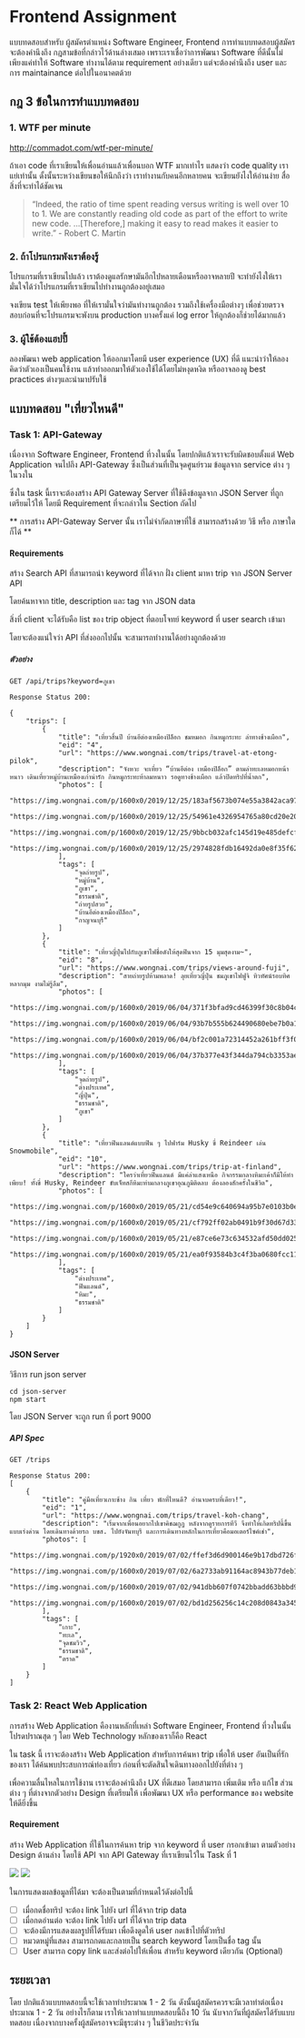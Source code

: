 # Frontend Assignment

แบบทดสอบสำหรับ ผู้สมัครตำแหน่ง Software Engineer, Frontend การทำแบบทดสอบผู้สมัครจะต้องคำนึงถึง กฎสามข้อที่กล่าวไว้ด้านล่างเสมอ เพราะเราเชื่อว่าการพัฒนา Software ที่ดีนั้นไม่เพียงแค่ทำให้ Software ทำงานได้ตาม requirement อย่างเดียว แต่จะต้องคำนึงถึง user และการ maintainance ต่อไปในอนาคตด้วย

## กฎ 3 ข้อในการทำแบบทดสอบ

### 1. WTF per minute

http://commadot.com/wtf-per-minute/

ถ้าเอา code ที่เราเขียนให้เพื่อนอ่านแล้วเพื่อนบอก WTF มากเท่าไร แสดงว่า code quality เราแย่เท่านั้น
ดั้งนั้นระหว่างเขียนขอให้นึกถึงว่า เราทำงานกับคนอีกหลายคน จะเขียนยังไงให้อ่านง่าย สื่อสิ่งที่จะทำได้ชัดเจน

> “Indeed, the ratio of time spent reading versus writing is well over 10 to 1. We are constantly reading old code as part of the effort to write new code. ...[Therefore,] making it easy to read makes it easier to write.” - Robert C. Martin

### 2. ถ้าโปรแกรมพังเราต้องรู้

โปรแกรมที่เราเขียนไปแล้ว เราต้องดูแลรักษามันอีกไปหลายเดือนหรืออาจหลายปี จะทำยังไงให้เรามั่นใจได้ว่าโปรแกรมที่เราเขียนไปทำงานถูกต้องอยู่เสมอ

จงเขียน test ให้เพียงพอ ที่ให้เรามั่นใจว่ามันทำงานถูกต้อง รวมถึงใช้เครื่องมือต่างๆ เพื่อช่วยตรวจสอบก่อนที่จะโปรแกรมจะพังบน production บางครั้งแค่ log error ให้ถูกต้องก็ช่วยได้มากแล้ว

### 3. ผู้ใช้ต้องแฮปปี้

ลองพัฒนา web application ให้ออกมาโดยมี user experience (UX) ที่ดี
แนะนำว่าให้ลองคิดว่าตัวเองเป็นคนใช้งาน แล้วทำออกมาให้ตัวเองใช้ได้โดยไม่หงุดหงิด
หรืออาจลองดู best practices ต่างๆและนำมาปรับใช้

## แบบทดสอบ "เที่ยวไหนดี"

### Task 1: API-Gateway

เนื่องจาก Software Engineer, Frontend ที่วงในนั้น โดยปกติแล้วเราจะรับผิดชอบตั้งแต่ Web Application จนไปถึง API-Gateway ซึ่งเป็นส่วนที่เป็นจุดศูนย์รวม ข้อมูลจาก service ต่าง ๆ ในวงใน

ซึ่งใน task นี้เราจะต้องสร้าง API Gateway Server ที่ใช้ดึงข้อมูลจาก JSON Server ที่ถูกเตรียมไว้ให้ โดยมี Requirement ที่จะกล่าวใน Section ถัดไป

** การสร้าง API-Gateway Server นั้น เราไม่จำกัดภาษาที่ใช้ สามารถสร้างด้วย วิธี หรือ ภาษาใดก็ได้ **

#### Requirements

สร้าง Search API ที่สามารถนำ keyword ที่ได้จาก ฝั่ง client มาหา trip จาก JSON Server API

โดยค้นหาจาก title, description และ tag จาก JSON data

สิ่งที่ client จะได้รับคือ list ของ trip object ที่ตอบโจทย์ keyword ที่ user search เข้ามา

โดยจะต้องแน่ใจว่า API ที่ส่งออกไปนั้น จะสามารถทำงานได้อย่างถูกต้องด้วย

##### ตัวอย่าง

```
GET /api/trips?keyword=ภูเขา

Response Status 200:

{
    "trips": [
        {
            "title": "เที่ยวสิ้นปี บ้านอีต่องเหมืองปิล็อก ชมหมอก กินหมูกระทะ ล่าทางช้างเผือก",
            "eid": "4",
            "url": "https://www.wongnai.com/trips/travel-at-etong-pilok",
            "description": "จังหวะ จะเที่ยว “บ้านอีต่อง เหมืองปิล็อก” ตามล่าทะเลหมอกหน้าหนาว เดินเที่ยวหมู่บ้านเหมืองเก่าน่ารัก กินหมูกระทะท้าลมหนาว รอดูทางช้างเผือก แล้วปิดทริปที่น้ำตก",
            "photos": [
                "https://img.wongnai.com/p/1600x0/2019/12/25/183af5673b074e55a3842aca97676220.jpg",
                "https://img.wongnai.com/p/1600x0/2019/12/25/54961e4326954765a80cd20e2044083d.jpg",
                "https://img.wongnai.com/p/1600x0/2019/12/25/9bbcb032afc145d19e485defcf2067c1.jpg",
                "https://img.wongnai.com/p/1600x0/2019/12/25/2974828fdb16492da0e8f35f627ade7a.jpg"
            ],
            "tags": [
                "จุดถ่ายรูป",
                "หมู่บ้าน",
                "ภูเขา",
                "ธรรมชาติ",
                "ถ่ายรูปสวย",
                "บ้านอีต่องเหมืองปิล็อก",
                "กาญจนบุรี"
            ]
        },
        {
            "title": "เที่ยวญี่ปุ่นไปกับภูเขาไฟชื่อดังให้สุดฟินจาก 15 มุมสุดงาม~",
            "eid": "8",
            "url": "https://www.wongnai.com/trips/views-around-fuji",
            "description": "สายถ่ายรูปห้ามพลาด! ลุยเที่ยวญี่ปุ่น ชมภูเขาไฟฟูจิ ทิวทัศน์รอบทิศหลากมุม งามไม่รู้ลืม",
            "photos": [
                "https://img.wongnai.com/p/1600x0/2019/06/04/371f3bfad9cd46399f30c8b04c816597.jpg",
                "https://img.wongnai.com/p/1600x0/2019/06/04/93b7b555b624490680ebe7b0a16b0519.jpg",
                "https://img.wongnai.com/p/1600x0/2019/06/04/bf2c001a72314452a261bff3f039ccdc.jpg",
                "https://img.wongnai.com/p/1600x0/2019/06/04/37b377e43f344da794cb3353aeca3fcf.jpg"
            ],
            "tags": [
                "จุดถ่ายรูป",
                "ต่างประเทศ",
                "ญี่ปุ่น",
                "ธรรมชาติ",
                "ภูเขา"
            ]
        },
        {
            "title": "เที่ยวฟินแลนด์แบบฟิน ๆ ไปฟาร์ม Husky ขี่ Reindeer เล่น Snowmobile",
            "eid": "10",
            "url": "https://www.wongnai.com/trips/trip-at-finland",
            "description": "ใครว่าเที่ยวฟินแลนด์ มีแค่ล่าแสงเหนือ กิจกรรมกลางหิมะเค้าก็มีให้ทำเพียบ! ทั้งขี่ Husky, Reindeer ขับเจ็ทสกีหิมะท่ามกลางภูเขาอุณภูมิติดลบ ต้องลองสักครั้งในชีวิต",
            "photos": [
                "https://img.wongnai.com/p/1600x0/2019/05/21/cd54e9c640694a95b7e0103b0ead5408.jpg",
                "https://img.wongnai.com/p/1600x0/2019/05/21/cf792ff02ab0491b9f30d67d33634f78.jpg",
                "https://img.wongnai.com/p/1600x0/2019/05/21/e87ce6e73c634532afd50dd02517fee9.jpg",
                "https://img.wongnai.com/p/1600x0/2019/05/21/ea0f93584b3c4f3ba0680fcc11bc3a13.jpg"
            ],
            "tags": [
                "ต่างประเทศ",
                "ฟินแลนด์",
                "หิมะ",
                "ธรรมชาติ"
            ]
        }
    ]
}
```

#### JSON Server

วิธีการ run json server

```
cd json-server
npm start
```

โดย JSON Server จะถูก run ที่ port 9000

##### API Spec

```
GET /trips

Response Status 200:
[
    {
        "title": "คู่มือเที่ยวเกาะช้าง กิน เที่ยว พักที่ไหนดี? อ่านจบครบที่เดียว!",
        "eid": "1",
        "url": "https://www.wongnai.com/trips/travel-koh-chang",
        "description": "เริ่มจากเพื่อนอยากไปเขาคิชฌกูฏ หลังจากดูรายการทีวี จึงทำให้เกิดทริปนี้ขึ้นแบบเร่งด่วน โดยเดินทางด้วยรถ บขส. ไปยังจันทบุรี และการเดินทางหลักในการเที่ยวคือมอเตอร์ไซค์เช่า",
        "photos": [
            "https://img.wongnai.com/p/1920x0/2019/07/02/ffef3d6d900146e9b17dbd726fd8bab6.jpg",
            "https://img.wongnai.com/p/1600x0/2019/07/02/6a2733ab91164ac8943b77deb14fdbde.jpg",
            "https://img.wongnai.com/p/1600x0/2019/07/02/941dbb607f0742bbadd63bbbd993e187.jpg",
            "https://img.wongnai.com/p/1600x0/2019/07/02/bd1d256256c14c208d0843a345f75741.jpg"
        ],
        "tags": [
            "เกาะ",
            "ทะเล",
            "จุดชมวิว",
            "ธรรมชาติ",
            "ตราด"
        ]
    }
]
```

### Task 2: React Web Application

การสร้าง Web Application คืองานหลักที่เหล่า Software Engineer, Frontend ที่วงในนั้นโปรดปราณสุด ๆ โดย Web Technology หลักของเราก็คือ React

ใน task นี้ เราจะต้องสร้าง Web Application สำหรับการค้นหา trip เพื่อให้ user อันเป็นที่รักของเรา ได้ค้นพบประสบการณ์ท่องเที่ยว ก่อนที่จะตัดสินใจเดินทางออกไปยังที่ต่าง ๆ

เพื่อความลื่นไหลในการใช้งาน เราจะต้องคำนึงถึง UX ที่ดีเสมอ โดยสามารถ เพิ่มเติม หรือ แก้ไข ส่วนต่าง ๆ ที่ต่างจากตัวอย่าง Design ที่เตรียมให้ เพื่อพัฒนา UX หรือ performance ของ website ให้ดียิ่งขึ้น

#### Requirement

สร้าง Web Application ที่ใช้ในการค้นหา trip จาก keyword ที่ user กรอกเข้ามา ตามตัวอย่าง Design ด้านล่าง โดยใช้ API จาก API Gateway ที่เราเขียนไว้ใน Task ที่ 1

![](./design.jpg)
![](./design-searching.jpg)

ในการแสดงผลข้อมูลที่ได้มา จะต้องเป็นตามที่กำหนดไว้ดังต่อไปนี้

- [ ] เมื่อกดชื่อทริป จะต้อง link ไปยัง url ที่ได้จาก trip data
- [ ] เมื่อกดอ่านต่อ จะต้อง link ไปยัง url ที่ได้จาก trip data
- [ ] จะต้องมีการแสดงผลรูปที่ได้รับมา เพื่อดึงดูดให้ user กดเข้าไปที่ตัวทริป
- [ ] หมวดหมู่ที่แสดง สามารถกดและกลายเป็น search keyword โดยเป็นชื่อ tag นั้น
- [ ] User สามารถ copy link และส่งต่อไปให้เพื่อน สำหรับ keyword เดียวกัน (Optional)

## ระยะเวลา

โดย ปกติแล้วแบบทดสอบนี้จะใช้เวลาทำประมาณ 1 - 2 วัน ดังนั้นผู้สมัครควรจะมีเวลาทำต่อเนื่องประมาณ 1 - 2 วัน อย่างไรก็ตาม เราให้เวลาทำแบบทดสอบนี้ถึง 10 วัน นับจากวันที่ผู้สมัครได้รับแบบทดสอบ เนื่องจากบางครั้งผู้สมัครอาจจะมีธุระต่าง ๆ ในชีวิตประจำวัน
